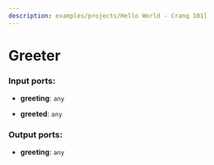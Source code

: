 ```yaml
---
description: examples/projects/Hello World - Cranq 101]
---
```


# Greeter

### Input ports:

* __greeting__: `any`


* __greeted__: `any`

### Output ports:

* __greeting__: `any`

